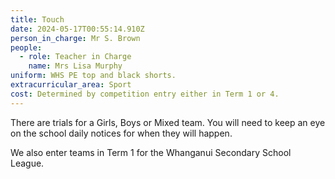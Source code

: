 ```yaml
---
title: Touch
date: 2024-05-17T00:55:14.910Z
person_in_charge: Mr S. Brown
people:
  - role: Teacher in Charge
    name: Mrs Lisa Murphy
uniform: WHS PE top and black shorts.
extracurricular_area: Sport
cost: Determined by competition entry either in Term 1 or 4.
---
```

There are trials for a Girls, Boys or Mixed team.  You will need to keep an eye on the school daily notices for when they will happen. 

We also enter teams in Term 1 for the Whanganui Secondary School League.

